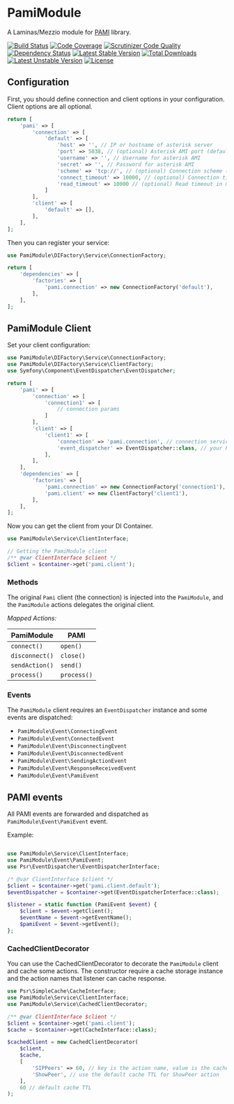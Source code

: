 PamiModule
==========

A Laminas/Mezzio module for [PAMI](https://github.com/marcelog/PAMI) library.

[![Build Status](https://travis-ci.org/thomasvargiu/pami-module.svg?branch=master)](https://travis-ci.org/thomasvargiu/pami-module)
[![Code Coverage](https://scrutinizer-ci.com/g/thomasvargiu/pami-module/badges/coverage.png?b=master)](https://scrutinizer-ci.com/g/thomasvargiu/pami-module/?branch=master)
[![Scrutinizer Code Quality](https://scrutinizer-ci.com/g/thomasvargiu/pami-module/badges/quality-score.png?b=master)](https://scrutinizer-ci.com/g/thomasvargiu/pami-module/?branch=master)
[![Dependency Status](https://www.versioneye.com/user/projects/556a836563653200265f1600/badge.svg?style=flat)](https://www.versioneye.com/user/projects/556a836563653200265f1600)
[![Latest Stable Version](https://poser.pugx.org/thomasvargiu/pami-module/v/stable)](https://packagist.org/packages/thomasvargiu/pami-module)
[![Total Downloads](https://poser.pugx.org/thomasvargiu/pami-module/downloads)](https://packagist.org/packages/thomasvargiu/pami-module)
[![Latest Unstable Version](https://poser.pugx.org/thomasvargiu/pami-module/v/unstable)](https://packagist.org/packages/thomasvargiu/pami-module)
[![License](https://poser.pugx.org/thomasvargiu/pami-module/license)](https://packagist.org/packages/thomasvargiu/pami-module)

Configuration
-------------

First, you should define connection and client options in your configuration. Client options are all optional.

```php
return [
    'pami' => [
        'connection' => [
            'default' => [
                'host' => '', // IP or hostname of asterisk server
                'port' => 5038, // (optional) Asterisk AMI port (default: 5038)
                'username' => '', // Username for asterisk AMI
                'secret' => '', // Password for asterisk AMI
                'scheme' => 'tcp://', // (optional) Connection scheme (default: tcp://)
                'connect_timeout' => 10000, // (optional) Connection timeout in ms (default: 10000)
                'read_timeout' => 10000 // (optional) Read timeout in ms (default: 10000)
            ]
        ],
        'client' => [
            'default' => [],
        ],
    ],
];
```

Then you can register your service:

```php
use PamiModule\DIFactory\Service\ConnectionFactory;

return [
    'dependencies' => [
        'factories' => [
            'pami.connection' => new ConnectionFactory('default'),
        ],
    ],
];
```

PamiModule Client
-----------------

Set your client configuration:

```php
use PamiModule\DIFactory\Service\ConnectionFactory;
use PamiModule\DIFactory\Service\ClientFactory;
use Symfony\Component\EventDispatcher\EventDispatcher;

return [
    'pami' => [
        'connection' => [
            'connection1' => [
                // connection params
            ]
        ],
        'client' => [
            'client1' => [
                'connection' => 'pami.connection', // connection service name
                'event_dispatcher' => EventDispatcher::class, // your PSR EventDispatcher service name
            ],
        ],
    ],
    'dependencies' => [
        'factories' => [
            'pami.connection' => new ConnectionFactory('connection1'),
            'pami.client' => new ClientFactory('client1'),
        ],
    ],
];
```

Now you can get the client from your DI Container.

```php
use PamiModule\Service\ClientInterface;

// Getting the PamiModule client
/** @var ClientInterface $client */
$client = $container->get('pami.client');
```


### Methods

The original `Pami` client (the connection) is injected into the `PamiModule`, and the `PamiModule` actions 
delegates the original client.

*Mapped Actions:*

| PamiModule         | PAMI            |
|--------------------|-----------------|
| ```connect()```    | ```open()```    |
| ```disconnect()``` | ```close()```   |
| ```sendAction()``` | ```send()```    |
| ```process()```    | ```process()``` |


### Events

The `PamiModule` client requires an `EventDispatcher` instance and some events are dispatched:

- `PamiModule\Event\ConnectingEvent`
- `PamiModule\Event\ConnectedEvent`
- `PamiModule\Event\DisconnectingEvent`
- `PamiModule\Event\DisconnectedEvent`
- `PamiModule\Event\SendingActionEvent`
- `PamiModule\Event\ResponseReceivedEvent`
- `PamiModule\Event\PamiEvent`

PAMI events
-----------
 
All PAMI events are forwarded and dispatched as `PamiModule\Event\PamiEvent` event.

Example:
```php

use PamiModule\Service\ClientInterface;
use PamiModule\Event\PamiEvent;
use Psr\EventDispatcher\EventDispatcherInterface;

/* @var ClientInterface $client */
$client = $container->get('pami.client.default');
$eventDispatcher = $container->get(EventDispatcherInterface::class);

$listener = static function (PamiEvent $event) {
    $client = $event->getClient();
    $eventName = $event->getEventName();
    $pamiEvent = $event->getEvent();
};
```


### CachedClientDecorator

You can use the CachedClientDecorator to decorate the `PamiModule` client and cache some actions.
The constructor require a cache storage instance and the action names that listener can cache response. 

```php
use Psr\SimpleCache\CacheInterface;
use PamiModule\Service\ClientInterface;
use PamiModule\Service\CachedClientDecorator;

/** @var ClientInterface $client */
$client = $container->get('pami.client');
$cache = $container->get(CacheInterface::class);

$cachedClient = new CachedClientDecorator(
    $client,
    $cache,
    [
        'SIPPeers' => 60, // key is the action name, value is the cache TTL
        'ShowPeer', // use the default cache TTL for ShowPeer action 
    ],
    60 // default cache TTL
);

```
